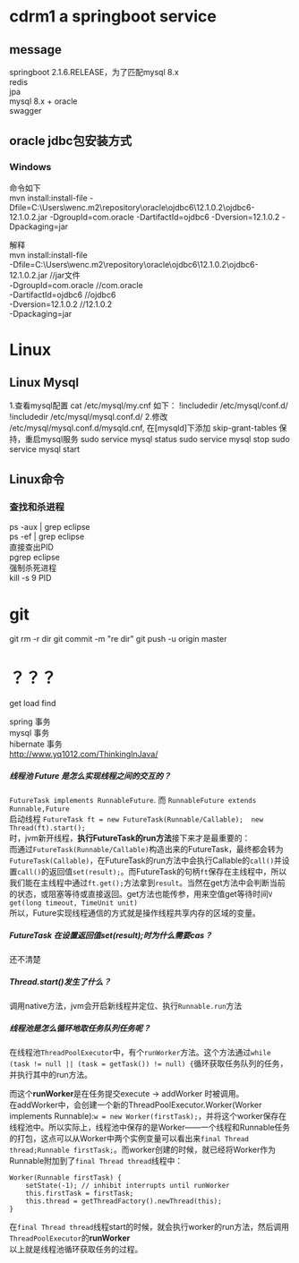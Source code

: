 # cdrm1 a springboot service
## message  
springboot 2.1.6.RELEASE，为了匹配mysql 8.x  
redis  
jpa  
mysql 8.x + oracle  
swagger  


## oracle jdbc包安装方式  
### Windows  
命令如下  
mvn install:install-file -Dfile=C:\Users\wenc\.m2\repository\oracle\ojdbc6\12.1.0.2\ojdbc6-12.1.0.2.jar -DgroupId=com.oracle -DartifactId=ojdbc6 -Dversion=12.1.0.2 -Dpackaging=jar  

解释  
mvn install:install-file   
-Dfile=C:\Users\wenc\.m2\repository\oracle\ojdbc6\12.1.0.2\ojdbc6-12.1.0.2.jar //jar文件  
-DgroupId=com.oracle //<groupId>com.oracle</groupId>  
-DartifactId=ojdbc6   //<artifactId>ojdbc6</artifactId>  
-Dversion=12.1.0.2   //<version>12.1.0.2</version>  
-Dpackaging=jar  


# Linux  
## Linux Mysql  
1.查看mysql配置
cat /etc/mysql/my.cnf
如下：
!includedir /etc/mysql/conf.d/
!includedir /etc/mysql/mysql.conf.d/
2.修改 /etc/mysql/mysql.conf.d/mysqld.cnf, 在[mysqld]下添加 skip-grant-tables
保持，重启mysql服务
sudo service mysql status
sudo service mysql stop
sudo service mysql start

## Linux命令  
### 查找和杀进程  
ps -aux | grep eclipse  
ps -ef | grep eclipse  
直接查出PID  
pgrep eclipse  
强制杀死进程  
kill -s 9 PID  

# git
git rm -r dir
git commit -m "re dir"
git push -u origin master



# ？？？  
get load find  

spring 事务  
mysql 事务  
hibernate 事务  
http://www.yq1012.com/ThinkingInJava/  

##### 线程池 Future 是怎么实现线程之间的交互的？  
`FutureTask implements RunnableFuture`. 而 `RunnableFuture extends Runnable,Future`   
启动线程 
`FutureTask ft = new FutureTask(Runnable/Callable);  new Thread(ft).start();  `  
时，jvm新开线程，**执行FutureTask的run方法**接下来才是最重要的：  
而通过`FutureTask(Runnable/Callable)`构造出来的FutureTask，最终都会转为`FutureTask(Callable)`，在FutureTask的run方法中会执行Callable的`call()`并设置`call()`的返回值`set(result);`。而FutureTask的句柄`ft`保存在主线程中，所以我们能在主线程中通过`ft.get();`方法拿到`result`。当然在get方法中会判断当前的状态，或阻塞等待或直接返回。get方法也能传参，用来空值get等待时间`V get(long timeout, TimeUnit unit)`  
所以，Future实现线程通信的方式就是操作线程共享内存的区域的变量。

##### FutureTask 在设置返回值set(result);时为什么需要cas？  
还不清楚  
##### Thread.start()发生了什么？  
调用native方法，jvm会开启新线程并定位、执行`Runnable.run`方法
##### 线程池是怎么循环地取任务队列任务呢？  
在线程池`ThreadPoolExecutor`中，有个`runWorker`方法。这个方法通过`while (task != null || (task = getTask()) != null) {`循环获取任务队列的任务，并执行其中的run方法。  
  
而这个**runWorker**是在任务提交execute -> addWorker 时被调用。  
在addWorker中，会创建一个新的ThreadPoolExecutor.Worker(Worker implements Runnable):`w = new Worker(firstTask);`，并将这个worker保存在线程池中。所以实际上，线程池中保存的是Worker——一个线程和Runnable任务的打包，这点可以从Worker中两个实例变量可以看出来`final Thread thread;Runnable firstTask;`。而worker创建的时候，就已经将Worker作为Runnable附加到了`final Thread thread`线程中：
```  
Worker(Runnable firstTask) {
	setState(-1); // inhibit interrupts until runWorker
    this.firstTask = firstTask;
    this.thread = getThreadFactory().newThread(this);
}
```  
在`final Thread thread`线程start的时候，就会执行worker的run方法，然后调用`ThreadPoolExecutor`的**runWorker**  
以上就是线程池循环获取任务的过程。  









